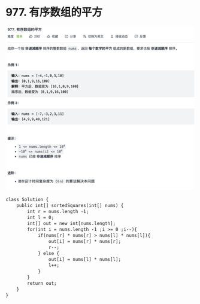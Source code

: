 # 977. 有序数组的平方

![](../../../.gitbook/assets/tu-pian-%20%2850%29.png)

```text
class Solution {
    public int[] sortedSquares(int[] nums) {
        int r = nums.length -1;
        int l = 0;
        int[] out = new int[nums.length];
        for(int i = nums.length -1 ;i >= 0 ;i--){
            if(nums[r] * nums[r] > nums[l] * nums[l]){
                out[i] = nums[r] * nums[r];
                r--;
            } else {
                out[i] = nums[l] * nums[l];
                l++;
            }
        }
        return out;
    }
}
```

